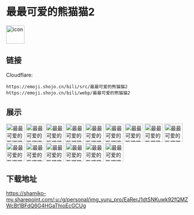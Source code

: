 # 最最可爱的熊猫猫2
<img src="https://emoji.shojo.cn/bili/src/最最可爱的熊猫猫2/icon.png" width="50" height="50" alt="icon">

## 链接
Cloudflare:
```
https://emoji.shojo.cn/bili/src/最最可爱的熊猫猫2
https://emoji.shojo.cn/bili/webp/最最可爱的熊猫猫2
```
## 展示
<img src="https://emoji.shojo.cn/bili/src/最最可爱的熊猫猫2/最最可爱的熊猫猫2-伸个懒腰.png" width="50" height="50" alt="最最可爱的熊猫猫2-伸个懒腰">
<img src="https://emoji.shojo.cn/bili/src/最最可爱的熊猫猫2/最最可爱的熊猫猫2-喝饮料.png" width="50" height="50" alt="最最可爱的熊猫猫2-喝饮料">
<img src="https://emoji.shojo.cn/bili/src/最最可爱的熊猫猫2/最最可爱的熊猫猫2-害怕.png" width="50" height="50" alt="最最可爱的熊猫猫2-害怕">
<img src="https://emoji.shojo.cn/bili/src/最最可爱的熊猫猫2/最最可爱的熊猫猫2-捂嘴笑.png" width="50" height="50" alt="最最可爱的熊猫猫2-捂嘴笑">
<img src="https://emoji.shojo.cn/bili/src/最最可爱的熊猫猫2/最最可爱的熊猫猫2-开饭.png" width="50" height="50" alt="最最可爱的熊猫猫2-开饭">
<img src="https://emoji.shojo.cn/bili/src/最最可爱的熊猫猫2/最最可爱的熊猫猫2-发现目标.png" width="50" height="50" alt="最最可爱的熊猫猫2-发现目标">
<img src="https://emoji.shojo.cn/bili/src/最最可爱的熊猫猫2/最最可爱的熊猫猫2-生气了.png" width="50" height="50" alt="最最可爱的熊猫猫2-生气了">
<img src="https://emoji.shojo.cn/bili/src/最最可爱的熊猫猫2/最最可爱的熊猫猫2-吓一跳.png" width="50" height="50" alt="最最可爱的熊猫猫2-吓一跳">
<img src="https://emoji.shojo.cn/bili/src/最最可爱的熊猫猫2/最最可爱的熊猫猫2-吓你.png" width="50" height="50" alt="最最可爱的熊猫猫2-吓你">
<img src="https://emoji.shojo.cn/bili/src/最最可爱的熊猫猫2/最最可爱的熊猫猫2-纸飞机.png" width="50" height="50" alt="最最可爱的熊猫猫2-纸飞机">
<img src="https://emoji.shojo.cn/bili/src/最最可爱的熊猫猫2/最最可爱的熊猫猫2-睡觉.png" width="50" height="50" alt="最最可爱的熊猫猫2-睡觉">
<img src="https://emoji.shojo.cn/bili/src/最最可爱的熊猫猫2/最最可爱的熊猫猫2-疑惑.png" width="50" height="50" alt="最最可爱的熊猫猫2-疑惑">
<img src="https://emoji.shojo.cn/bili/src/最最可爱的熊猫猫2/最最可爱的熊猫猫2-呜呜呜.png" width="50" height="50" alt="最最可爱的熊猫猫2-呜呜呜">
<img src="https://emoji.shojo.cn/bili/src/最最可爱的熊猫猫2/最最可爱的熊猫猫2-送你了.png" width="50" height="50" alt="最最可爱的熊猫猫2-送你了">
<img src="https://emoji.shojo.cn/bili/src/最最可爱的熊猫猫2/最最可爱的熊猫猫2-自闭.png" width="50" height="50" alt="最最可爱的熊猫猫2-自闭">

## 下载地址

https://shamiko-my.sharepoint.com/:u:/g/personal/img_yuru_pro/EaRerJ1dtSNKuwk92fQMZWcBt1BFdQ6G4HGaThioEcGCUg